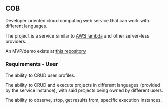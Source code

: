 ## COB
Developer oriented cloud computing web service that can work with different languages.

The project is a service similar to [AWS lambda](https://en.wikipedia.org/wiki/AWS_Lambda) and other server-less providers.

An MVP/demo exists at [this repository](https://github.com/Al1002/cob)

### Requirements - User
The ability to CRUD user profiles.

The ability to CRUD and execute projects in different languages (provided by the service instance), with said projects being owned by different users.

The ability to observe, stop, get results from, specific execution instances.
